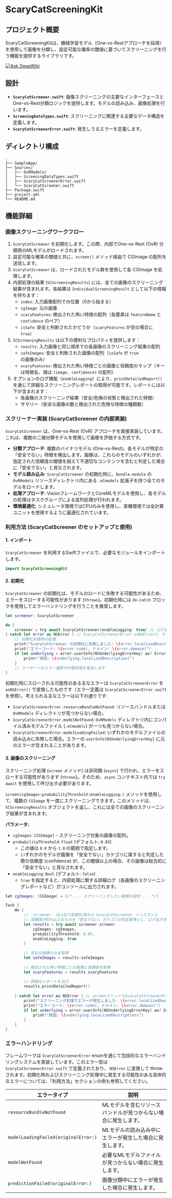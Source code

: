 # ScaryCatScreeningKit

## プロジェクト概要

ScaryCatScreeningKitは、機械学習モデル（One-vs-Restアプローチを採用）を使用して画像を分類し、設定可能な確率の閾値に基づいてスクリーニングを行う機能を提供するライブラリです。

[![Ask DeepWiki](https://deepwiki.com/badge.svg)](https://deepwiki.com/aktrh/scary-cat-screening-kit)

## 設計

*   **`ScaryCatScreener.swift`**: 画像スクリーニングの主要なインターフェースとOne-vs-Rest分類ロジックを提供します。モデルの読み込み、画像処理を行います。
*   **`ScreeningDataTypes.swift`**: スクリーニングに関連する主要なデータ構造を定義します。
*   **`ScaryCatScreenerError.swift`**: 発生しうるエラーを定義します。

## ディレクトリ構成

```tree
.
├── SampleApp/
├── Sources/
│   ├── OvRModels/          
│   ├── ScreeningDataTypes.swift  
│   ├── ScaryCatScreenerError.swift
│   └── ScaryCatScreener.swift
├── Package.swift
├── project.yml
└── README.md
```

## 機能詳細

### 画像スクリーニングワークフロー

1.  `ScaryCatScreener` を初期化します。この際、内部でOne-vs-Rest (OvR) 分類用のMLモデルがロードされます。
2.  設定可能な確率の閾値と共に、`screen()` メソッド経由で CGImage の配列を送信します。
3.  `ScaryCatScreener` は、ロードされたモデル群を使用して各 CGImage を処理します。
4.  内部処理の結果 (`SCScreeningResults`) には、全ての画像のスクリーニング結果が含まれます。各結果は `IndividualScreeningResult` として以下の情報を持ちます：
    - `index`: 入力画像配列での位置（0から始まる）
    - `cgImage`: 元の画像
    - `scaryFeatures`: 検出された怖い特徴の配列（各要素は `featureName` と `confidence` のペア）
    - `isSafe`: 安全と判断されたかどうか（`scaryFeatures` が空の場合に `true`）
5.  `SCScreeningResults` は以下の便利なプロパティを提供します：
    - `results`: 入力画像と同じ順序での各画像のスクリーニング結果の配列
    - `safeImages`: 安全と判断された画像の配列（`isSafe` が `true` の画像のみ）
    - `scaryFeatures`: 検出された怖い特徴ごとの画像と信頼度のマップ（キーは特徴名、値は `(image, confidence)` の配列）
6.  オプションのログ機能（`enableLogging`）により、`printDetailedReport()`を通じて詳細なスクリーニングレポートの取得が可能です。レポートには以下が含まれます：
    - 各画像のスクリーニング結果（安全/危険の状態と検出された特徴）
    - サマリー（安全な画像の数と検出された危険な特徴の種類数）

### スクリーナー実装 (ScaryCatScreener の内部実装)

`ScaryCatScreener` は、One-vs-Rest (OvR) アプローチを直接実装しています。これは、複数の二値分類モデルを使用して画像を評価する方式です。

*   **分類アプローチ**: 複数のバイナリモデル (One-vs-Rest)。各モデルが特定の「安全でない」特徴を検出します。画像は、これらのモデルのいずれかが、指定された信頼度の閾値を超えて不適切なコンテンツを含むと判定した場合に「安全でない」と見なされます。
*   **モデル読み込み**: `ScaryCatScreener` の初期化時に、`Bundle.module` の `OvRModels` リソースディレクトリ内にある `.mlmodelc` 拡張子を持つ全てのモデルをロードします。
*   **処理アプローチ**: VisionフレームワークとCoreMLモデルを使用し、各モデルの処理はタスクグループによる並列処理が行われます。
*   **環境最適化**: シミュレータ環境ではCPUのみを使用し、実機環境では全計算ユニットを使用するように最適化されています。

### 利用方法 (ScaryCatScreener のセットアップと使用)

#### 1. インポート

`ScaryCatScreener` を利用するSwiftファイルで、必要なモジュールをインポートします。

```swift
import ScaryCatScreeningKit
```

#### 2. 初期化

`ScaryCatScreener` の初期化は、モデルのロードに失敗する可能性があるため、エラーをスローする可能性があります (`throws`)。初期化時には `do-catch` ブロックを使用してエラーハンドリングを行うことを推奨します。

```swift
let screener: ScaryCatScreener

do {
    screener = try await ScaryCatScreener(enableLogging: true) // ログ出力を有効にする例
} catch let error as NSError { // ScaryCatScreenerError.asNSError() で NSError がスローされる
    // 初期化失敗時の処理
    print("ScaryCatScreener の初期化に失敗しました: \(error.localizedDescription)")
    print("エラーコード: \(error.code), ドメイン: \(error.domain)")
    if let underlying = error.userInfo[NSUnderlyingErrorKey] as? Error {
        print("原因: \(underlying.localizedDescription)")
    }
    // ユーザーへのエラー通知や代替処理を実装します
}
```

初期化時にスローされる可能性のある主なエラーは `ScaryCatScreenerError` を `asNSError()` で変換したものです（エラー定義は `ScaryCatScreenerError.swift` を参照）。考えられる主なエラーは以下の通りです:
-   `ScaryCatScreenerError.resourceBundleNotFound`: リソースバンドルまたは `OvRModels` ディレクトリが見つからない場合。
-   `ScaryCatScreenerError.modelNotFound`: `OvRModels` ディレクトリ内にコンパイル済みモデルファイル (`.mlmodelc`) が一つも見つからない場合。
-   `ScaryCatScreenerError.modelLoadingFailed`: いずれかのモデルファイルの読み込みに失敗した場合。エラーの `userInfo[NSUnderlyingErrorKey]` に元のエラーが含まれることがあります。

#### 3. 画像のスクリーニング

スクリーニング処理 (`screen` メソッド) は非同期 (`async`) で行われ、エラーをスローする可能性があります (`throws`)。そのため、`async` コンテキスト内では `try await` を使用して呼び出す必要があります。

`screen(cgImages:probabilityThreshold:enableLogging:)` メソッドを使用して、複数の `CGImage` を一度にスクリーニングできます。このメソッドは、`SCScreeningResults` オブジェクトを返し、これには全ての画像のスクリーニング結果が含まれます。

**パラメータ:**

-   `cgImages`: `[CGImage]` - スクリーニング対象の画像の配列。
-   `probabilityThreshold`: `Float` (デフォルト: `0.85`)
    -   この値は `0.0` から `1.0` の範囲で指定します。
    -   いずれかのモデルが画像を「安全でない」カテゴリに属すると判定した際の信頼度 (confidence) が、この閾値以上の場合、その画像は総合的に「安全でない」と見なされます。
-   `enableLogging`: `Bool` (デフォルト: `false`)
    -   `true` を指定すると、内部処理に関する詳細ログ（各画像のスクリーニングレポートなど）がコンソールに出力されます。

```swift
let cgImages: [CGImage] = [/* ... スクリーニングしたい画像の配列 ... */] 

Task {
    do {
        // `screener` は上記で初期化済みの ScaryCatScreener インスタンス
        // 信頼度が85%以上のものを「安全でない」カテゴリの判定基準とし、ログ出力を有効にする例
        let results = try await screener.screen(
            cgImages: cgImages, 
            probabilityThreshold: 0.85, 
            enableLogging: true
        )
        
        // 安全な画像のみを取得
        let safeImages = results.safeImages
        
        // 検出された怖い特徴ごとの画像と信頼度を取得
        let scaryFeatures = results.scaryFeatures
        
        // 詳細なレポートを出力
        results.printDetailedReport()
        
    } catch let error as NSError { // screenメソッドもScaryCatScreenerError.asNSError()でNSErrorをスローすることがある
        print("スクリーニング処理でエラーが発生しました: \(error.localizedDescription)")
        print("エラーコード: \(error.code), ドメイン: \(error.domain)")
        if let underlying = error.userInfo[NSUnderlyingErrorKey] as? Error {
            print("原因: \(underlying.localizedDescription)")
        }
    }
}
```

### エラーハンドリング

フレームワークは `ScaryCatScreenerError` enumを通じて包括的なエラーハンドリングシステムを実装しています。このエラー型は `ScaryCatScreenerError.swift` で定義されており、 `NSError` に変換して throw されます。初期化時およびスクリーニング処理中に発生する可能性のある具体的なエラーについては、「利用方法」セクションの例も参照してください。

| エラータイプ                       | 説明                                                         |
| -------------------------------- | ------------------------------------------------------------ |
| `resourceBundleNotFound`         | MLモデルを含むリソースバンドルが見つからない場合に発生します。     |
| `modelLoadingFailed(originalError:)` | MLモデルの読み込み中にエラーが発生した場合に発生します。           |
| `modelNotFound`                  | 必要なMLモデルファイルが見つからない場合に発生します。             |
| `predictionFailed(originalError:)`   | 画像分類中にエラーが発生した場合に発生します。                   |

